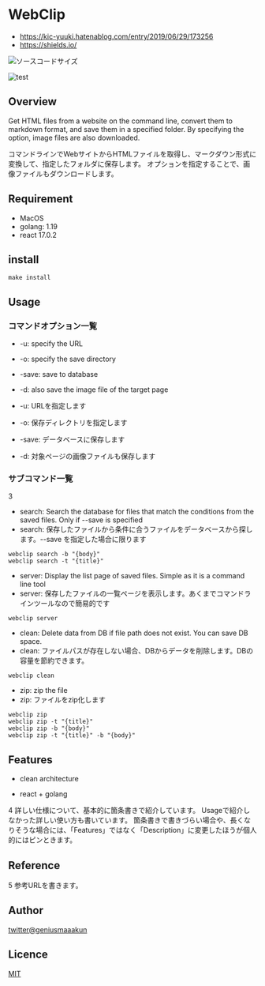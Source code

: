 # WebClip
* https://kic-yuuki.hatenablog.com/entry/2019/06/29/173256
* https://shields.io/

![ソースコードサイズ](https://img.shields.io/github/languages/code-size/geniusmaaakun/webclip)


![test](./frontend/build/static/favicon.ico)


## Overview
Get HTML files from a website on the command line, convert them to markdown format, and save them in a specified folder.
By specifying the option, image files are also downloaded.

コマンドラインでWebサイトからHTMLファイルを取得し、マークダウン形式に変換して、指定したフォルダに保存します。
オプションを指定することで、画像ファイルもダウンロードします。


## Requirement
- MacOS
- golang: 1.19
- react 17.0.2

## install
```
make install
```

## Usage
### コマンドオプション一覧
* -u: specify the URL
* -o: specify the save directory
* -save: save to database
* -d: also save the image file of the target page

* -u: URLを指定します
* -o: 保存ディレクトリを指定します
* -save: データベースに保存します
* -d: 対象ページの画像ファイルも保存します

###  サブコマンド一覧
3

* search: Search the database for files that match the conditions from the saved files. Only if --save is specified
* search: 保存したファイルから条件に合うファイルをデータベースから探します。--save を指定した場合に限ります
```
webclip search -b "{body}"
webclip search -t "{title}"
```

* server: Display the list page of saved files. Simple as it is a command line tool
* server: 保存したファイルの一覧ページを表示します。あくまでコマンドラインツールなので簡易的です
```
webclip server
```

* clean: Delete data from DB if file path does not exist. You can save DB space.
* clean: ファイルパスが存在しない場合、DBからデータを削除します。DBの容量を節約できます。
```
webclip clean
```

* zip: zip the file
* zip: ファイルをzip化します
```
webclip zip
webclip zip -t "{title}"
webclip zip -b "{body}"
webclip zip -t "{title}" -b "{body}"
```



## Features

- clean architecture

- react + golang



4
詳しい仕様について、基本的に箇条書きで紹介しています。
Usageで紹介しなかった詳しい使い方も書いています。
箇条書きで書きづらい場合や、長くなりそうな場合には、「Features」ではなく「Description」に変更したほうが個人的にはピンときます。

## Reference
5
参考URLを書きます。



## Author

[twitter@geniusmaaakun](https://twitter.com/geniusmaaakun)

## Licence

[MIT](https://opensource.org/license/mit/)

